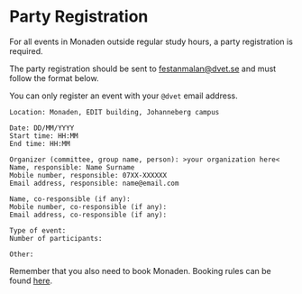 # Party Registration

For all events in Monaden outside regular study hours, a party registration is required.

The party registration should be sent to [festanmalan@dvet.se](mailto:festanmalan@dvet.se) and must follow the format below.

You can only register an event with your `@dvet` email address.

```
Location: Monaden, EDIT building, Johanneberg campus

Date: DD/MM/YYYY
Start time: HH:MM
End time: HH:MM

Organizer (committee, group name, person): >your organization here<
Name, responsible: Name Surname
Mobile number, responsible: 07XX-XXXXXX
Email address, responsible: name@email.com

Name, co-responsible (if any):
Mobile number, co-responsible (if any):
Email address, co-responsible (if any):

Type of event:
Number of participants:

Other:
```

Remember that you also need to book Monaden. Booking rules can be found [here](https://www.dvet.se/dviki/Bokning/Monaden).

